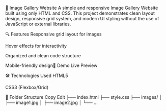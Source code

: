 📸 Image Gallery Website
A simple and responsive Image Gallery Website built using only HTML and CSS. This project demonstrates clean layout design, responsive grid system, and modern UI styling without the use of JavaScript or external libraries.

🔍 Features
Responsive grid layout for images

Hover effects for interactivity

Organized and clean code structure

Mobile-friendly design🚀 Demo
Live Preview <!-- Replace # with your GitHub Pages link if deployed -->

🛠️ Technologies Used
HTML5

CSS3 (Flexbox/Grid)

📂 Folder Structure
Copy
Edit
├── index.html
├── style.css
├── images/
│   ├── image1.jpg
│   ├── image2.jpg
│   └── ...


